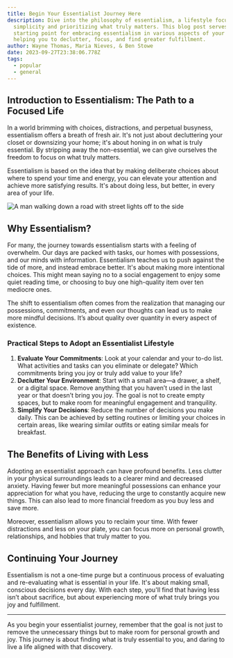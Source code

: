 ```yaml
---
title: Begin Your Essentialist Journey Here
description: Dive into the philosophy of essentialism, a lifestyle focused on
  simplicity and prioritizing what truly matters. This blog post serves as your
  starting point for embracing essentialism in various aspects of your life,
  helping you to declutter, focus, and find greater fulfillment.
author: Wayne Thomas, Maria Nieves, & Ben Stowe
date: 2023-09-27T23:38:06.778Z
tags:
  - popular
  - general
---
```

## Introduction to Essentialism: The Path to a Focused Life

In a world brimming with choices, distractions, and perpetual busyness, essentialism offers a breath of fresh air. It's not just about decluttering your closet or downsizing your home; it's about honing in on what is truly essential. By stripping away the non-essential, we can give ourselves the freedom to focus on what truly matters.

Essentialism is based on the idea that by making deliberate choices about where to spend your time and energy, you can elevate your attention and achieve more satisfying results. It's about doing less, but better, in every area of your life.

![A man walking down a road with street lights off to the side](/static/img/blog-image-3.png "A man walking down a road with street lights off to the side")

## Why Essentialism?

For many, the journey towards essentialism starts with a feeling of overwhelm. Our days are packed with tasks, our homes with possessions, and our minds with information. Essentialism teaches us to push against the tide of more, and instead embrace better. It's about making more intentional choices. This might mean saying no to a social engagement to enjoy some quiet reading time, or choosing to buy one high-quality item over ten mediocre ones.

The shift to essentialism often comes from the realization that managing our possessions, commitments, and even our thoughts can lead us to make more mindful decisions. It’s about quality over quantity in every aspect of existence.

### Practical Steps to Adopt an Essentialist Lifestyle

1. **Evaluate Your Commitments**: Look at your calendar and your to-do list. What activities and tasks can you eliminate or delegate? Which commitments bring you joy or truly add value to your life?
2. **Declutter Your Environment**: Start with a small area—a drawer, a shelf, or a digital space. Remove anything that you haven’t used in the last year or that doesn’t bring you joy. The goal is not to create empty spaces, but to make room for meaningful engagement and tranquility.
3. **Simplify Your Decisions**: Reduce the number of decisions you make daily. This can be achieved by setting routines or limiting your choices in certain areas, like wearing similar outfits or eating similar meals for breakfast.

## The Benefits of Living with Less

Adopting an essentialist approach can have profound benefits. Less clutter in your physical surroundings leads to a clearer mind and decreased anxiety. Having fewer but more meaningful possessions can enhance your appreciation for what you have, reducing the urge to constantly acquire new things. This can also lead to more financial freedom as you buy less and save more.

Moreover, essentialism allows you to reclaim your time. With fewer distractions and less on your plate, you can focus more on personal growth, relationships, and hobbies that truly matter to you.

## Continuing Your Journey

Essentialism is not a one-time purge but a continuous process of evaluating and re-evaluating what is essential in your life. It's about making small, conscious decisions every day. With each step, you'll find that having less isn’t about sacrifice, but about experiencing more of what truly brings you joy and fulfillment.

- - -

As you begin your essentialist journey, remember that the goal is not just to remove the unnecessary things but to make room for personal growth and joy. This journey is about finding what is truly essential to you, and daring to live a life aligned with that discovery.